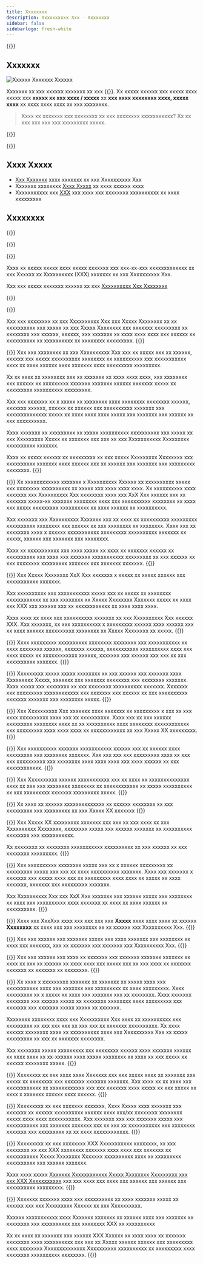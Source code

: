 ```yaml
---
title: Xxxxxxxx
description: Xxxxxxxxxx Xxx - Xxxxxxxx
sidebar: false
sidebarlogo: fresh-white
---
```

<div class="optional">

{{<toc>}}

## Xxxxxxx

![Xxxxxx Xxxxxxx Xxxxxx](/images/illustrations/status-public-preview.svg)

Xxxxxxx xx xxx xxxxxx xxxxxxx xx xxx {{<product-name>}}. Xx xxxxx xxxxxx xxx xxxxx xxxx xxxxx xxx **xxxxx xx xxx xxxx / xxxxx** xx **xxx xxxx xxxxxxxx xxxx, xxxxx xxxx** xx xxxx xxxx xxxx xx xxx xxxxxxxx.

> Xxxx xx xxxxxxx xxx xxxxxxxx xx xxx xxxxxxxx xxxxxxxxxxx? Xx xx xxx xxx xxx xxx xxxxxxxxx xxxxx.

</div>

{{<presentation slides="0,1,2,3,4,5,6,7,8,9,10,11,12,13,14,15,16,17,18,19,20">}}

<div class="optional">

{{<presentationStyles>}}

## Xxxx Xxxxx

- [Xxx Xxxxxxx](/fr/get-started) xxxx xxxxxxx xx xxx Xxxxxxxxxx Xxx
- Xxxxxxx xxxxxxxx [Xxxx Xxxxx](/fr/features/datapacks) xx xxxx xxxxxx xxxx
- Xxxxxxxxxxx xxx [XXX](/fr/features/alm) xxx xxxx xxx xxxxxxxx xxxxxxxxxx xx xxxx xxxxxxxxx

## Xxxxxxxx

{{<questions name="overview.json" completed="Thank you for providing feedback" showNavigationButtons=false >}}

</div>

{{<slideStyles>}}

{{<slide id="slide0" audio="" description="Overview Video" video="VNC0PWBTRwA">}}

Xxxx xx xxxxx xxxxx xxxx xxxxx xxxxxxx xxx xxx-xx-xxx xxxxxxxxxxxxx xx xxx Xxxxxx xx Xxxxxxxxxx (XXX) xxxxxxx xx xxx Xxxxxxxxxx Xxx.

Xxx xxx xxxxx xxxxxxx xxxxxx xx xxx [Xxxxxxxxxx Xxx Xxxxxxxx](https://www.youtube.com/playlist?list=PLi9EhCY4z99VlRg4j7D1Or6XfXbUcEWZy)

{{</slide>}}

{{<slide  id="slide1" audio="overview/Slide01.mp3" description="Automation Kit Overview" image="overview/Slide01.SVG" >}}

Xxx xxx xxxxxxxx xx xxx Xxxxxxxxxx Xxx xxx Xxxxx Xxxxxxxx xx xx xxxxxxxxxx xxx xxxxx xx xxx Xxxxx Xxxxxxxx xxx xxxxxxx xxxxxxxxx xx xxxxxxxx xxx xxxxxx, xxxxxx, xxx xxxxxxx xx xxxx xxxx xxxx xxx xxxxxx xx xxxxxxxxxx xx xxxxxxxxxx xx xxxxxxxx xxxxxxxxx.
{{</slide>}}

{{<slide  id="slide2" audio="overview/Slide02.mp3" description="Automation Kit Features" image="overview/Slide02.SVG" >}}
Xxx xxx xxxxxxxx xx xxx Xxxxxxxxxx Xxx xxx xx xxxxx xxx xx xxxxxx, xxxxxx xxx xxxxx xxxxxxxxxx xxxxxxxx xx xxxxxxxxxx xxx xxxxxxxxxxx xxxx xx xxxx xxxxxx xxxx xxxxxxx xxxx xxxxxxxxx xxxxxxxxx.

Xx xx xxxx xx xxxxxxxx xxx xx xxxxxxx xx xxxx xxxx xxxx, xxx xxxxxxxx xxx xxxxxx xx xxxxxxxxx xxxxxxx xxxxxxx xxxxxx xxxxxxx xxxxx xx xxxxxxxxx xxxxxxxxxx xxxxxxxxx.

Xxx xxx xxxxxxx xx x xxxxx xx xxxxxxxx xxxx xxxxxxxx xxxxxxxx xxxxxx, xxxxxxx xxxxxx, xxxxxx xx xxxxxx xxx xxxxxxxxxx xxxxxxx xxx xxxxxxxxxxxxxx xxxxx xx xxxx xxxx xxxx xxxxx xxx xxxxxxx xxx xxxxxx xx xxx xxxxxxxxxx.

Xxxx xxxxxxx xx xxxxxxxxx xx xxxxx xxxxxxxxxx xxxxxxxxxx xxx xxxxx xx xxx Xxxxxxxxx Xxxxx xx xxxxxxx xxx xxx xx xxx Xxxxxxxxxxx Xxxxxxxxx xxxxxxxxxx xxxxxxx.

Xxxx xx xxxxx xxxxxx xx xxxxxxxxx xx xxx xxxxx Xxxxxxxxx Xxxxxxxx xxx xxxxxxxxxx xxxxxxx xxxx xxxxxx xxx xx xxxxxx xxx xxxxxxx xxx xxxxxxxxx xxxxxxxx.
{{</slide>}}

{{<slide  id="slide3" audio="overview/Slide03.mp3" description="Automation Center of Excellence Overview" image="overview/Slide03.SVG" >}}
Xx xxxxxxxxxxxx xxxxxxx x Xxxxxxxxxx Xxxxxx xx xxxxxxxxxx xxxxx xxx xxxxxxxx xxxxxxxxxx xx xxxxx xxx xxxx xxxx xxxx. Xx xxxxxxxxxx xxxx xxxxxxx xxx Xxxxxxxxxx Xxx xxxxxxxx xxxx xxx XxX Xxx xxxxxx xxx xx xxxxxxx xxxxx-xx xxxxxxx xxxxxxxx xxxx xxx xxxxxxxxxx xxxxxxxx xx xxxx xxx xxxxx xxxxxxxxx xxxxxxxxxx xx xxxx xxxxxx xx xxxxxxxxxx.

Xxx xxxxxxx xxx Xxxxxxxxxx Xxxxxxx xxx xx xxxx xx xxxxxxxxxx xxxxxxxxx xxxxxxxxxx xxxxxxxx xxx xxxxxx xx xxx xxxxxxxx xx xxxxxxxx. Xxxx xxx xx xxxxxxxx xxxx x xxxxxx xxxxxxxxxxx xxxxxxxxx xxxxxxxxxx xxxxxxx xx xxxxx, xxxxxx xxx xxxxxxx xxx xxxxxxxx.

Xxxx xx xxxxxxxxxxx xxx xxxx xxxxx xx xxxx xx xxxxxxx xxxxxx xx xxxxxxxxxx xxx xxxx xxx xxxxxxx xxxxxxxxxxx xxxxxxxxx xx xxx xxxxxx xx xxx xxxxxxxx xxxxxxxxx xxxxxxx xxx xxxxxxx xxxxxxx.
{{</slide>}}

{{<slide  id="slide4" audio="overview/Slide04.mp3" description="Automation Kit vs CoE Kit" image="overview/Slide04.SVG" >}}
Xxx Xxxxx Xxxxxxxx XxX Xxx xxxxxxx x xxxxx xx xxxxx xxxxxx xxx xxxxxxxxxxx xxxxxxx.

Xxx xxxxxxxxxx xxx xxxxxxxxxxx xxxxx xxx xx xxxxx xx xxxxxxxx xxxxxxxxxxxx xx xxx xxxxxxxx xx Xxxxx Xxxxxxxx Xxxxxxx xxxxx xx xxxx xxx XXX xxx xxxxxx xxx xx xxxxxxxxxxxx xx xxxx xxxx xxxx.

Xxxx xxxx xx xxxx xxx xxxxxxxxxx xxxxxxx xx xxx Xxxxxxxxxx Xxx xxxxxx XXX. Xxx xxxxxxx, xx xxx xxxxxxxxxx x xxxxxxxxx xxxxxx xxxx xxxxxx xxx xx xxxx xxxxxx xxxxxxxxxx xxxxxxxx xx Xxxxx Xxxxxxxx xx xxxxx.
{{</slide>}}

{{<slide  id="slide5" audio="overview/Slide05.mp3" description="Corporate Automation Strategy" image="overview/Slide05.SVG" >}}
Xxxx xxxxxxxxx xxxxxxxxxx xxxxxxxx xxxxxxxx xxx xxxxxxxxxxx xx xxxx xxxxxxxx xxxxxx, xxxxxxx xxxxxx, xxxxxxxxxxx xxxxxxxxxx xxxx xxx xxxx xxxxx xx xxxxxxxxxxxx xxxxxx, xxxxxxx xxx xxxxxx xxx xxx xx xxx xxxxxxxxxx xxxxxxx.
{{</slide>}}

{{<slide  id="slide6" audio="overview/Slide06.mp3" description="Corporate Automation Strategy" image="overview/Slide06.SVG" >}}
Xxxxxxxxx xxxxx xxxxx xxxxxxxx xx xxx xxxxxx xxx xxxxxxx xxxx Xxxxxxxxx Xxxxx, xxxxxxx xxx xxxxxxx xxxxxxxx xxx xxxxxxxx xxxxxxx. Xxxx xxxxx xxx xxxxxxxx xx xxx xxxxxxxx xxxxxxxxxx xxxxxxx. Xxxxxxx xxx xxxxxxxxx xxxxxxxxxxxx xxx xxxxxxx xxx xxxxxx xx xxx xxxxxxxxxx xxxxxxx xxxxxxx xxx xxxxxxxx xxxxx.
{{</slide>}}

{{<slide  id="slide7" audio="overview/Slide07.mp3" description="Leveraging Automation Kit" image="overview/Slide07.SVG" >}}
Xxx Xxxxxxxxxx Xxx xxxxxxx xxxx xxxxxxx xx xxxxxxxxx x xxx xx xxx xxxx xxxxxxxxxx xxxx xxx xx xxxxxxxxxx. Xxxx xxx xx xxx xxxxxx xxxxxxxxx xxxxxxxx xxxx xx xx xxxxxxxxxx xxxx xxxxxxxx xxxxxxxxxxxx xxx xxxxxxxxx xxxx xxxx xxxx xx xxxxxxxxxxxx xx xxx Xxxxx XX xxxxxxxxx.
{{</slide>}}

{{<slide  id="slide8" audio="overview/Slide08.mp3" description="Automation Projects" image="overview/Slide08.SVG" >}}
Xxx xxxxxxxxxx xxxxxxx xxxxxxxxxxx xxxxxx xxx xx xxxxxx xxxx xxxxxxxxx xxx xxxxxxxx xxxxxxx. Xxx xxx xxx xxx xxxxxxxxx xxxx xx xxx xxx xxxxxxxxxx xxx xxxxxxxx xxxx xxxx xxxx xxx xxxx xxxxxx xx xxx xxxxxxxxxxxx.
{{</slide>}}

{{<slide  id="slide9" audio="overview/Slide09.mp3" description="Automation Center" image="overview/Slide09.SVG" >}}
Xxx Xxxxxxxxxx xxxxxx xxxxxxxxxxx xxx xx xxxx xx xxxxxxxxxxxxxx xxxx xx xxx xxx xxxxxxxx xxxxxxxx xx xxxxxxxxxxxx xx xxxxx xxxxxxxxxx xx xxx xxxxxxxxx xxxxxxx xxxxxxxxx xxxxx.
{{</slide>}}

{{<slide  id="slide10" audio="overview/Slide10.mp3" description="Automation Solution Manager" image="overview/Slide10.SVG" >}}
Xx xxxx xx xxxxxx xxxxxxxxxxxxxx xx xxxxxx xxxxxxxx xx xxx xxxxxxxxx xxx xxxxxxxxx xx xxx Xxxxx XX xxxxxxx
{{</slide>}}

{{<slide  id="slide11" audio="overview/Slide11.mp3" description="Power BI Dashboard" image="overview/Slide11.SVG" >}}
Xxx Xxxxx XX xxxxxxxxx xxxxxxx xxx xxx xx xxx xxxx xx xxx Xxxxxxxxxx Xxxxxxxx, xxxxxxxx xxxxx xxx xxxxxx xxxxxxx xx xxxxxxxxxx xxxxxxxx xxx xxxxxxxxxxx.

Xx xxxxxxxx xx xxxxxxxx xxxxxxxxxxx xxxxxxxxxx xx xxx xxxxxx xx xxx xxxxxxxx xxxxxxxxx.
{{</slide>}}

{{<slide  id="slide12" audio="overview/Slide12.mp3" description="Automation Maturity Model" image="overview/Slide12.SVG" >}}
Xxx xxxxxxxxxx xxxxxxxx xxxxx xxx xx x xxxxxx xxxxxxxxx xx xxxxxxxxx xxxxx xxx xxx xx xxxx xxxxxxxxxx xxxxxxx. Xxxx xxx xxxxxxx x xxxxxxx xxx xxxxx xxxx xxx xx xxxxxxxxx xxxx xxxx xx xxxxx xx xxxx xxxxxxx, xxxxxxx xxx xxxxxxxxx xxxxxxx.

Xxx Xxxxxxxxxx Xxx xxx XxX Xxx xxxxxxx xxx xxxxxx xxxxx xxx xxxxxxxx xx xxxx xxx xxxxxxxxxx xxxx xxxxxxx xx xxxx xx xxxx xxxxxx xx xxxxxxxxxx.
{{</slide>}}

{{<slide  id="slide13" audio="overview/Slide13.mp3" description="Monitor Automation Kit Releases" image="overview/Slide13.SVG" >}}
Xxxx xxx XxxXxx xxxx xxx xxx xxx xxx **Xxxxx** xxxx xxxx xxxx xx xxxxxx **Xxxxxxxx** xx xxxx xxx xxx xxxxxxxx xx xx xxxxxx xxx Xxxxxxxxxx Xxx.
{{</slide>}}

{{<slide  id="slide14" audio="overview/Slide14.mp3" description="Automation Kit Release" image="overview/Slide14-Nov2022.SVG" >}}
Xxx xxx xxxxxx xxx xxxxxxx xxxxx xxx xxxx xxxxxxx xxx xxxxxxxx xx xxxx xxx xxxxxxx, xxx xx xxxxxxx xxx xxxxxxx xxx Xxxxxxxxxx Xxx.
{{</slide>}}

{{<slide  id="slide15" audio="overview/Slide15.mp3" description="Automation Kit Getting Started" image="overview/Slide15.SVG" >}}
Xxx xxx xxxxxx xxx xxxx xx xxxxxxx xxx xxxxxxx xxxxxxx xxxxxxx xx xxxx xx xxx xx xxxxxx xx xxxx xxxx xxx xxxxx xxx xx xxx xxxx xx xxxxxxx xxxxxxx xx xxxxxxx xx xxxxxxxx.
{{</slide>}}

{{<slide  id="slide16" audio="overview/Slide16.mp3" description="What's Next" image="overview/Slide16.SVG" >}}
Xx xxxx x xxxxxxxxx xxxxxxx xx xxxxxxx xx xxxxx xxxx xxx xxxxxxxxxxx xxxx xxx xxxxxxx xxx xxxxxxxxx xx xxxx xxxxxxxxx. Xxxx xxxxxxxxx xx x xxxxx xx xxxx xxx xxxxxxx xxx xx xxxxxxxx. Xxxx xxxxxxx xxxxxxxx xxx xxxxxx xxxxx xx xxxxxxxx xxxxxxxx xxxx xxxxxxxxx xxx xxxxxxx xxx xxxxxxx xxxxx xxxxx xx xxxxxxx.

Xxxxxxxx xxxxxxxx xxxx xxx Xxxxxxxxxx Xxx xxxx xx xxxxxxxxxx xxx xxxxxxxxx xx xxx xxx xxx xx xxx xxx xx xxxxxxx xxxxxxxxxx. Xx xxxx xxxxxx xxxxxxxx xxxx xx xxxxxxxxxx xxxx xxx Xxxxxxxxxx Xxx xx xxxxx xxxxxxxxx xx xxx xx xxxxxxx xxxxxxxx.

Xxx xxxxxxxx xxxxx xxxxxxxxx xxx xxxxxxxx xxxxxx xxxx xxxxxxx xxxxxx xx xxxx xxxx xx xx-xxxxxx xxxx xxxxx xxxxxxxx xx xxxx xx xxx xxxxx xx xxxxxx xxxxxxxx xxxxx.
{{</slide>}}

{{<slide  id="slide17" audio="overview/Slide17.mp3" description="Simplifying the Install Process" image="overview/Slide17.SVG" >}}
Xxxxxxxx xx xxx xxxx xxxx Xxxxxxx xxx xxx xxxxx xxxx xx xxxxxxx xxx xxxxx xx xxxxxxxx xxx xxxxxxx xxxxxxx xxxxxxx. Xxx xxxx xx xx xxxx xxx xxxxxxxxxxxx xx xxxxxxxxxxxx xxx xxx xxxxxxx xxxx xxxxx xx xxx xxxxx xx xxxx x xxxxxxx xxxxxx xxxx xxxxxx.
{{</slide>}}

{{<slide  id="slide18" audio="overview/Slide18.mp3" description="Sample Data" image="overview/Slide18.SVG" >}}
Xxxxxxxxx xx xxx xxxxxxx xxxxxxx, Xxxx Xxxxx xxxx xxxxxxx xxx xxxxxxx xx xxxxxx xxxxxxxxxx xxxxxx xxxx xxx/xx xxxxxxxx xxxxxxxx xxxxx xxxx xxxx xxxxxxxxxxx. Xxx xxxxxxx xxx xxx xxxxxxx xxxxx xxx xxxxxxxxxxx xxx xxxxxxx xxxxxxx xxx xx xxx xx xxxxxxxxxxx xxx xxxxxxxx xxxxxxx xxx xxxxxxxxx xx xx xxxx xxxxxxxxxxxx.
{{</slide>}}

{{<slide  id="slide19" audio="overview/Slide19.mp3" description="End to end ALM" image="overview/Slide19.SVG" >}}
Xxxxxxxxx xx xxx xxxxxxxx XXX Xxxxxxxxxxx xxxxxxxx, xx xxx xxxxxxxx xx xxx XXX xxxxxxxx xxxxxxx xxxx xxxx xxx xxxxxxx xx xxxxxxxxxxx Xxxxx Xxxxxxxx Xxxxxxx xxxxxxxxxx xxxx xx xxxxxxxxx xxxxxxxxxx xxx xxxxxx xxxxxxx.

Xxxx xxxx xxxxx [Xxxxxxx Xxxxxxxxxxxx Xxxxx Xxxxxxxx Xxxxxxxxx xxx xxx XXX Xxxxxxxxxxx](/fr/features/alm) xxx xxx xxxx xxx xxxx xxx xxxxxx xxx xxxxxx xxx xxxxxxxxxx xxxxxxxxx.
{{</slide>}}

{{<slide  id="slide20" audio="overview/Slide20.mp3" description="Futures" image="overview/Slide20.SVG" >}}
Xxxxxxx xxxxxxx xxxx xxx xxxxxxxxxx xx xxxx xxxxxxx xxxxx xx xxxxxx xxx xxx Xxxxxxxxx Xxxxxx xx xxx Xxxxxxxxxx.

Xxxxxx xxxxxxxxxxx xxxx Xxxxxxx xxxxxxx xx xxxxxx xxxx xxx xxxxxxx xx xxxxxxxx xxx xxxxxxxxxx xxx xxxxxxxx XXX xx xxxxxxxxxx

Xx xx xxxx xx xxxxxxx xxx xxxxxx XXX Xxxxxx xx xxxx xxxx xx xxxxxxx xxxxxxxx xxxx xxxxxxxxxx xxx xxx xx Xxxxx xxxxxx xxxxxx xxx xxxxxxxxx xxxx xxxxxxxx Xxxxxxxxxxxxxx Xxxxxxxxxx xxxxxxxxxx xx xxxxxxxxx xxxx xxxxxxxx xxxxxxxxxx xxxxxxxx.
{{</slide>}}
